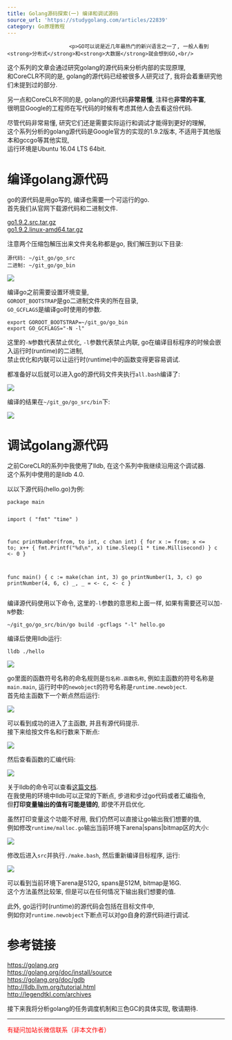 ```yaml
---
title: Golang源码探索(一) 编译和调试源码
source_url: 'https://studygolang.com/articles/22839'
category: Go原理教程
---
```



						<p>GO可以说是近几年最热门的新兴语言之一了, 一般人看到<strong>分布式</strong>和<strong>大数据</strong>就会想到GO,<br/>
这个系列的文章会通过研究golang的源代码来分析内部的实现原理,<br/>
和CoreCLR不同的是, golang的源代码已经被很多人研究过了, 我将会着重研究他们未提到过的部分.</p>
<p>另一点和CoreCLR不同的是, golang的源代码<strong>非常易懂</strong>, 注释也<strong>非常的丰富</strong>,<br/>
很明显Google的工程师在写代码的时候有考虑其他人会去看这份代码.</p>
<p>尽管代码非常易懂, 研究它们还是需要实际运行和调试才能得到更好的理解,<br/>
这个系列分析的golang源代码是Google官方的实现的1.9.2版本, 不适用于其他版本和gccgo等其他实现,<br/>
运行环境是Ubuntu 16.04 LTS 64bit.</p>
<h1 id="编译golang源代码">编译golang源代码</h1>
<p>go的源代码是用go写的, 编译也需要一个可运行的go.<br/>
首先我们从官网下载源代码和二进制文件.</p>
<p><a href="https://redirector.gvt1.com/edgedl/go/go1.9.2.src.tar.gz">go1.9.2.src.tar.gz</a><br/>
<a href="https://redirector.gvt1.com/edgedl/go/go1.9.2.linux-amd64.tar.gz">go1.9.2.linux-amd64.tar.gz</a></p>
<p>注意两个压缩包解压出来文件夹名称都是go, 我们解压到以下目录:</p>
<pre class="text"><code>源代码: ~/git_go/go_src
二进制: ~/git_go/go_bin</code></pre>
<p><img src="https://static.studygolang.com/190818/37247a95b5aae103ba99a4b0f86c44b2.jpg"/></p>
<p>编译go之前需要设置环境变量,<br/>
<code>GOROOT_BOOTSTRAP</code>是go二进制文件夹的所在目录,<br/>
<code>GO_GCFLAGS</code>是编译go时使用的参数.</p>
<pre><code>export GOROOT_BOOTSTRAP=~/git_go/go_bin
export GO_GCFLAGS="-N -l"</code></pre>
<p>这里的<code>-N</code>参数代表禁止优化, <code>-l</code>参数代表禁止内联, go在编译目标程序的时候会嵌入运行时(runtime)的二进制,<br/>
禁止优化和内联可以让运行时(runtime)中的函数变得更容易调试.</p>
<p>都准备好以后就可以进入go的源代码文件夹执行<code>all.bash</code>编译了:</p>
<p><img src="https://static.studygolang.com/190818/6accfd9132fd2a2b302390a20b6e13d8.jpg"/></p>
<p>编译的结果在<code>~/git_go/go_src/bin</code>下:</p>
<p><img src="https://static.studygolang.com/190818/7b9b21e5c30365dcbd6ebb1fec748662.jpg"/></p>
<h1 id="调试golang源代码">调试golang源代码</h1>
<p>之前CoreCLR的系列中我使用了lldb, 在这个系列中我继续沿用这个调试器.<br/>
这个系列中使用的是lldb 4.0.</p>
<p>以以下源代码(hello.go)为例:</p>
<pre class="go"><code>package main

import (
    "fmt"
    "time"
)

func printNumber(from, to int, c chan int) {
    for x := from; x <= to; x++ {
        fmt.Printf("%d\n", x)
        time.Sleep(1 * time.Millisecond)
    }
    c <- 0
}

func main() {
    c := make(chan int, 3)
    go printNumber(1, 3, c)
    go printNumber(4, 6, c)
    _, _ = <- c, <- c
}</code></pre>
<p>编译源代码使用以下命令, 这里的<code>-l</code>参数的意思和上面一样, 如果有需要还可以加<code>-N</code>参数:</p>
<pre class="text"><code>~/git_go/go_src/bin/go build -gcflags "-l" hello.go</code></pre>
<p>编译后使用lldb运行:</p>
<pre class="text"><code>lldb ./hello</code></pre>
<p><img src="https://static.studygolang.com/190818/bc128a6db09f36d02df37fdeacf76ccf.jpg"/></p>
<p>go里面的函数符号名称的命名规则是<code>包名称.函数名称</code>, 例如主函数的符号名称是<code>main.main</code>, 运行时中的<code>newobject</code>的符号名称是<code>runtime.newobject</code>.<br/>
首先给主函数下一个断点然后运行:</p>
<p><img src="https://static.studygolang.com/190818/87abdfcd0eb61f9d82d37e4cf0fa7a02.jpg"/></p>
<p>可以看到成功的进入了主函数, 并且有源代码提示.<br/>
接下来给按文件名和行数来下断点:</p>
<p><img src="https://static.studygolang.com/190818/b62ea56f6b1dc9f03858a73f8e668727.jpg"/></p>
<p>然后查看函数的汇编代码:</p>
<p><img src="https://static.studygolang.com/190818/87c1dcdbb4d61135405f047b15516d0c.jpg"/></p>
<p>关于lldb的命令可以查看<a href="http://lldb.llvm.org/tutorial.html">这篇文档</a>.<br/>
在我使用的环境中lldb可以正常的下断点, 步进和步过go代码或者汇编指令,<br/>
但<strong>打印变量输出的值有可能是错的</strong>, 即使不开启优化.</p>
<p>虽然打印变量这个功能不好用, 我们仍然可以直接让go输出我们想要的值,<br/>
例如修改<code>runtime/malloc.go</code>输出当前环境下arena|spans|bitmap区的大小:</p>
<p><img src="https://static.studygolang.com/190818/ea22d45803cf2e7d8c0a57826e6096fe.jpg"/></p>
<p>修改后进入<code>src</code>并执行<code>./make.bash</code>, 然后重新编译目标程序, 运行:</p>
<p><img src="https://static.studygolang.com/190818/817ba381dba8d4bf8f53eb46231ecc76.jpg"/></p>
<p>可以看到当前环境下arena是512G, spans是512M, bitmap是16G.<br/>
这个方法虽然比较笨, 但是可以在任何情况下输出我们想要的值.</p>
<p>此外, go运行时(runtime)的源代码会包括在目标文件中,<br/>
例如你对<code>runtime.newobject</code>下断点可以对go自身的源代码进行调试.</p>
<h1 id="参考链接">参考链接</h1>
<p><a href="https://golang.org" class="uri">https://golang.org</a><br/>
<a href="https://golang.org/doc/install/source" class="uri">https://golang.org/doc/install/source</a><br/>
<a href="https://golang.org/doc/gdb" class="uri">https://golang.org/doc/gdb</a><br/>
<a href="http://lldb.llvm.org/tutorial.html" class="uri">http://lldb.llvm.org/tutorial.html</a><br/>
<a href="http://legendtkl.com/archives" class="uri">http://legendtkl.com/archives</a></p>
<p>接下来我将分析golang的任务调度机制和三色GC的具体实现, 敬请期待.</p>
						<hr>
						<div>
								<p class="text-center" style="color:red">有疑问加站长微信联系（非本文作者）</p>
								<img alt="" src="https://static.golangjob.cn/static/img/footer.png?imageView2/2/w/280" class="img-responsive center-block">
						